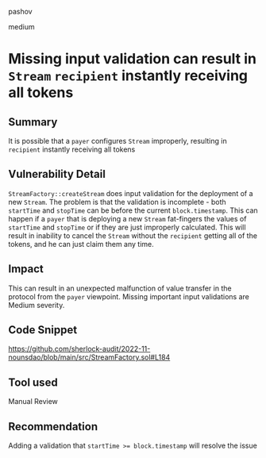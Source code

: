 pashov

medium

# Missing input validation can result in `Stream` `recipient` instantly receiving all tokens

## Summary
It is possible that a `payer` configures `Stream` improperly, resulting in `recipient` instantly receiving all tokens

## Vulnerability Detail
`StreamFactory::createStream` does input validation for the deployment of a new `Stream`. The problem is that the validation is incomplete - both `startTime` and `stopTime` can be before the current `block.timestamp`. This can happen if a `payer` that is deploying a new `Stream` fat-fingers the values of `startTime` and `stopTime` or if they are just improperly calculated. This will result in inability to cancel the `Stream` without the `recipient` getting all of the tokens, and he can just claim them any time.

## Impact
This can result in an unexpected malfunction of value transfer in the protocol from the `payer` viewpoint. Missing important input validations are Medium severity.

## Code Snippet
https://github.com/sherlock-audit/2022-11-nounsdao/blob/main/src/StreamFactory.sol#L184

## Tool used

Manual Review

## Recommendation
Adding a validation that `startTime >= block.timestamp` will resolve the issue